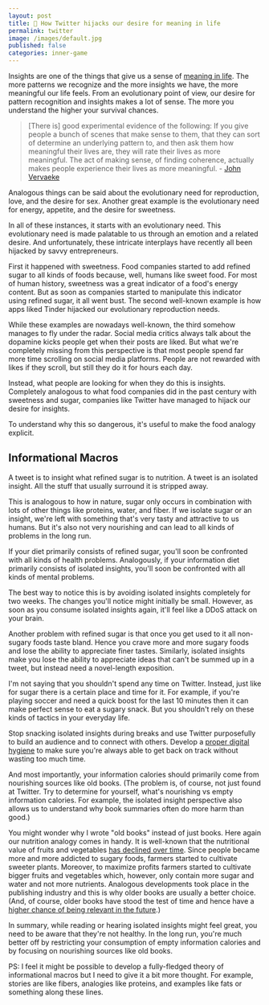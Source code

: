 ```yaml
---
layout: post
title: 🧠 How Twitter hijacks our desire for meaning in life
permalink: twitter
image: /images/default.jpg
published: false
categories: inner-game
---
```



Insights are one of the things that give us a sense of [meaning in life](https://awakeningfromthemeaningcrisis.com/meaning). The more patterns we recognize and the more insights we have, the more meaningful our life feels. From an evolutionary point of view, our desire for pattern recognition and insights makes a lot of sense. The more you understand the higher your survival chances. 

> [There is] good experimental evidence of the following: If you give people a bunch of scenes that make sense to them, that they can sort of determine an underlying pattern to, and then ask them how meaningful their lives are, they will rate their lives as more meaningful. The act of making sense, of finding coherence, actually makes people experience their lives as more meaningful. - [John Vervaeke](https://awakeningfromthemeaningcrisis.com/episodes/11)

Analogous things can be said about the evolutionary need for reproduction, love, and the desire for sex. Another great example is the evolutionary need for energy, appetite, and the desire for sweetness. 

In all of these instances, it starts with an evolutionary need. This evolutionary need is made palatable to us through an emotion and a related desire.  And unfortunately, these intricate interplays have recently all been hijacked by savvy entrepreneurs.  

First it happened with sweetness. Food companies started to add refined sugar to all kinds of foods because, well, humans like sweet food. For most of human history, sweetness was a great indicator of a food's energy content. But as soon as companies started to manipulate this indicator using refined sugar, it all went bust. The second well-known example is how apps liked Tinder hijacked our evolutionary reproduction needs. 

While these examples are nowadays well-known, the third somehow manages to fly under the radar. Social media critics always talk about the dopamine kicks people get when their posts are liked. But what we're completely missing from this perspective is that most people spend far more time scrolling on social media platforms. People are not rewarded with likes if they scroll, but still they do it for hours each day.

Instead, what people are looking for when they do this is insights. Completely analogous to what food companies did in the past century with sweetness and sugar, companies like Twitter have managed to hijack our desire for insights. 

To understand why this so dangerous, it's useful to make the food analogy explicit. 

## Informational Macros

A tweet is to insight what refined sugar is to nutrition. A tweet is an isolated insight. All the stuff that usually surround it is stripped away.   

This is analogous to how in nature, sugar only occurs in combination with lots of other things like proteins, water, and fiber. If we isolate sugar or an insight, we're left with something that's very tasty and attractive to us humans. But it's also not very nourishing and can lead to all kinds of problems in the long run. 

If your diet primarily consists of refined sugar, you'll soon be confronted with all kinds of health problems. Analogously, if your information diet primarily consists of isolated insights, you'll soon be confronted with all kinds of mental problems. 

The best way to notice this is by avoiding isolated insights completely for two weeks. The changes you'll notice might initially be small. However, as soon as you consume isolated insights again, it'll feel like a DDoS attack on your brain.

Another problem with refined sugar is that once you get used to it all non-sugary foods taste bland. Hence you crave more and more sugary foods and lose the ability to appreciate finer tastes. Similarly, isolated insights make you lose the ability to appreciate ideas that can't be summed up in a tweet, but instead need a novel-length exposition.

I'm not saying that you shouldn't spend any time on Twitter. Instead, just like for sugar there is a certain place and time for it. For example, if you're playing soccer and need a quick boost for the last 10 minutes then it can make perfect sense to eat a sugary snack. But you shouldn't rely on these kinds of tactics in your everyday life. 

Stop snacking isolated insights during breaks and use Twitter purposefully to build an audience and to connect with others. Develop a [proper digital hygiene](/broken-window) to make sure you're always able to get back on track without wasting too much time.

And most importantly, your information calories should primarily come from nourishing sources like old books. (The problem is, of course, not just found at Twitter. Try to determine for yourself, what's nourishing vs empty information calories. For example, the isolated insight perspective also allows us to understand why book summaries often do more harm than good.)

You might wonder why I wrote "old books" instead of just books. Here again our nutrition analogy comes in handy. It is well-known that the nutritional value of fruits and vegetables [has declined over time](https://www.nytimes.com/2015/09/15/science/a-decline-in-the-nutritional-value-of-crops.html). Since people became more and more addicted to sugary foods, farmers started to cultivate sweeter plants. Moreover, to maximize profits farmers started to cultivate bigger fruits and vegetables which, however, only contain more sugar and water and not more nutrients. Analogous developments took place in the publishing industry and this is why older books are usually a better choice. (And, of course, older books have stood the test of time and hence have a [higher chance of being relevant in the future](https://en.wikipedia.org/wiki/Lindy_effect).)

In summary, while reading or hearing isolated insights might feel great, you need to be aware that they're not healthy. In the long run, you're much better off by restricting your consumption of empty information calories and by focusing on nourishing sources like old books. 

PS: I feel it might be possible to develop a fully-fledged theory of informational macros but I need to give it a bit more thought. For example, stories are like fibers, analogies like proteins, and examples like fats or something along these lines.